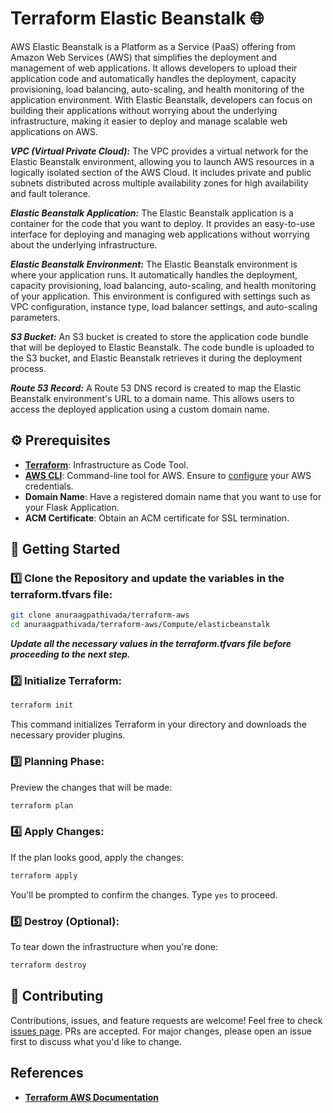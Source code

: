 # Terraform Elastic Beanstalk 🌐

AWS Elastic Beanstalk is a Platform as a Service (PaaS) offering from Amazon Web Services (AWS) that simplifies the deployment and management of web applications. It allows developers to upload their application code and automatically handles the deployment, capacity provisioning, load balancing, auto-scaling, and health monitoring of the application environment. With Elastic Beanstalk, developers can focus on building their applications without worrying about the underlying infrastructure, making it easier to deploy and manage scalable web applications on AWS.

***VPC (Virtual Private Cloud):*** The VPC provides a virtual network for the Elastic Beanstalk environment, allowing you to launch AWS resources in a logically isolated section of the AWS Cloud. It includes private and public subnets distributed across multiple availability zones for high availability and fault tolerance.

***Elastic Beanstalk Application:*** The Elastic Beanstalk application is a container for the code that you want to deploy. It provides an easy-to-use interface for deploying and managing web applications without worrying about the underlying infrastructure.

***Elastic Beanstalk Environment:*** The Elastic Beanstalk environment is where your application runs. It automatically handles the deployment, capacity provisioning, load balancing, auto-scaling, and health monitoring of your application. This environment is configured with settings such as VPC configuration, instance type, load balancer settings, and auto-scaling parameters.

***S3 Bucket:*** An S3 bucket is created to store the application code bundle that will be deployed to Elastic Beanstalk. The code bundle is uploaded to the S3 bucket, and Elastic Beanstalk retrieves it during the deployment process.

***Route 53 Record:*** A Route 53 DNS record is created to map the Elastic Beanstalk environment's URL to a domain name. This allows users to access the deployed application using a custom domain name.

## ⚙️ Prerequisites

- **[Terraform](https://learn.hashicorp.com/tutorials/terraform/install-cli)**: Infrastructure as Code Tool.
- **[AWS CLI](https://aws.amazon.com/cli/)**: Command-line tool for AWS. Ensure to [configure](https://docs.aws.amazon.com/cli/latest/userguide/cli-chap-configure.html) your AWS credentials.
- **Domain Name**: Have a registered domain name that you want to use for your Flask Application.
- **ACM Certificate**: Obtain an ACM certificate for SSL termination.

## 🚀 Getting Started

### 1️⃣ Clone the Repository and update the variables in the terraform.tfvars file:

```bash
git clone anuraagpathivada/terraform-aws
cd anuraagpathivada/terraform-aws/Compute/elasticbeanstalk
```

***Update all the necessary values in the terraform.tfvars file before proceeding to the next step.***

### 2️⃣ Initialize Terraform:

```bash
terraform init
```

This command initializes Terraform in your directory and downloads the necessary provider plugins.

### 3️⃣ Planning Phase:

Preview the changes that will be made:

```bash
terraform plan
```

### 4️⃣ Apply Changes:

If the plan looks good, apply the changes:

```bash
terraform apply
```

You'll be prompted to confirm the changes. Type `yes` to proceed.

### 5️⃣ Destroy (Optional):

To tear down the infrastructure when you're done:

```bash
terraform destroy
```

## 🤝 Contributing

Contributions, issues, and feature requests are welcome! Feel free to check [issues page](#). PRs are accepted. For major changes, please open an issue first to discuss what you'd like to change.

## References 

- **[Terraform AWS Documentation](https://registry.terraform.io/providers/hashicorp/aws/latest/docs)**

